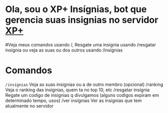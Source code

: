 # Ola, sou o XP+ Insígnias, bot que gerencia suas  insignias no servidor [XP+](https://discord.gg/grind)

#Veja meus comandos usando /, Resgate uma insignia usando /resgatar insígnia ou veja as suas ou dos outros usando /insígnias

# Comandos

`/insígnias`  Veja as suas insignias ou a de outro membro (opcional)
/ranking Veja o ranking das insignias, quem ta no top 10, etc
/resgatar insígnia Regate um codigo de insignias q divulgamos (alguns codigos expiram em determinado tempo, usos)
/ver insígnias Ver as insignias que tem atualmente no servidor
